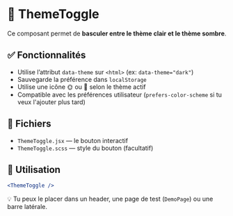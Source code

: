 # 🎨 ThemeToggle

Ce composant permet de **basculer entre le thème clair et le thème sombre**.

## ✅ Fonctionnalités

- Utilise l’attribut `data-theme` sur `<html>` (ex: `data-theme="dark"`)
- Sauvegarde la préférence dans `localStorage`
- Utilise une icône 🌞 ou 🌙 selon le thème actif
- Compatible avec les préférences utilisateur (`prefers-color-scheme` si tu veux l'ajouter plus tard)

## 📁 Fichiers

- `ThemeToggle.jsx` — le bouton interactif
- `ThemeToggle.scss` — style du bouton (facultatif)

## 🔁 Utilisation

```jsx
<ThemeToggle />
```

💡 Tu peux le placer dans un header, une page de test (`DemoPage`) ou une barre latérale.
